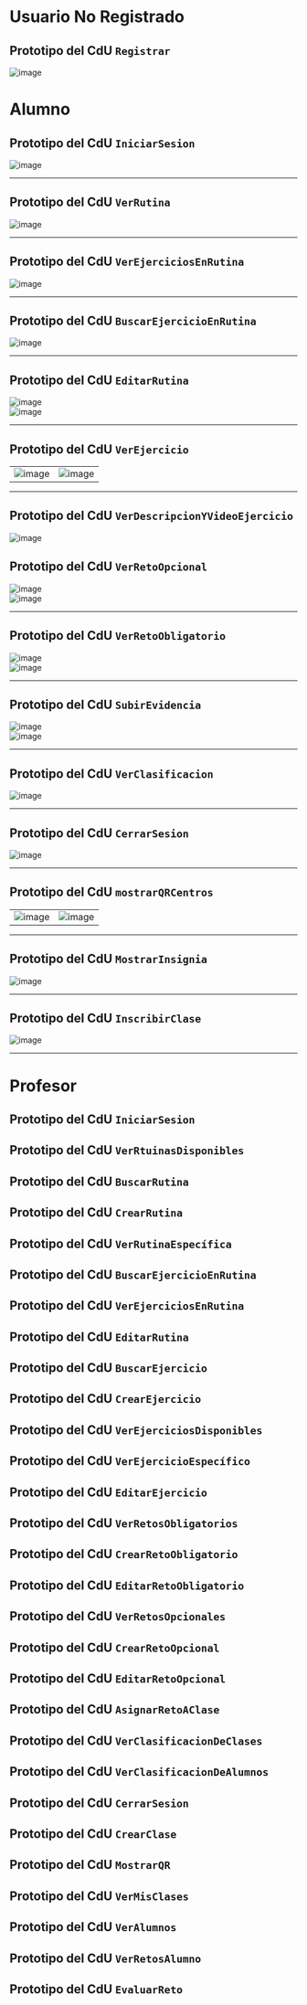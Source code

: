 # **Usuario No Registrado** 

## Prototipo del CdU `Registrar` 
![image](https://github.com/user-attachments/assets/17627ece-ac9f-427a-90bd-5368afbd5abb)


# **Alumno**  

## Prototipo del CdU `IniciarSesion`  
![image](https://github.com/user-attachments/assets/acdafedc-3ad8-4a00-b92c-26c8c9d9cfd9)  

---

## Prototipo del CdU `VerRutina`  
![image](https://github.com/user-attachments/assets/50472775-f181-4b47-8c58-14dcdb97de50)  

---

## Prototipo del CdU `VerEjerciciosEnRutina`  
![image](https://github.com/user-attachments/assets/fe7ac849-e9b9-47b5-a7aa-8a615322dd70)  

---

## Prototipo del CdU `BuscarEjercicioEnRutina`  
![image](https://github.com/user-attachments/assets/7d9e7452-ad60-4b68-9395-f0d7835899ac)  

---

## Prototipo del CdU `EditarRutina`  
![image](https://github.com/user-attachments/assets/797c0f5e-b434-434c-ae54-e8a0505a0141)  
![image](https://github.com/user-attachments/assets/38454da9-ff7a-435d-b247-aae19b08f902)  

---

## Prototipo del CdU `VerEjercicio`  

<div align="center">

|||  
|-|-|  
|![image](https://github.com/user-attachments/assets/28388106-659d-43b5-8379-237a6fe386c6)|![image](https://github.com/user-attachments/assets/a6b506af-23bb-4cfb-bdfe-c153c4cd5354)|  

</div>

---
## Prototipo del CdU `VerDescripcionYVideoEjercicio`

![image](https://github.com/user-attachments/assets/29ed2f54-f72a-4e2d-ba89-01ba5e9c49ed)


## Prototipo del CdU `VerRetoOpcional`  
![image](https://github.com/user-attachments/assets/c21d4eb0-abb3-4710-9ec4-59259bf53f91)  
![image](https://github.com/user-attachments/assets/3a96f743-cf82-46a2-9a52-28c1792b32cb)  

---

## Prototipo del CdU `VerRetoObligatorio`  
![image](https://github.com/user-attachments/assets/e90f0bce-adf7-4467-b786-265d2993ab0f)  
![image](https://github.com/user-attachments/assets/6134e908-35a7-4f36-8fef-381944d5d283)  

---

## Prototipo del CdU `SubirEvidencia`  
![image](https://github.com/user-attachments/assets/28fcc55a-1e0f-464b-94f9-ddac095ad297)  
![image](https://github.com/user-attachments/assets/0d11f4b2-35a3-4f81-aba5-5995ae48311f)  

---

## Prototipo del CdU `VerClasificacion`  
![image](https://github.com/user-attachments/assets/23773375-9ddf-4d8b-9cc7-2d6494b70d5b)  

---

## Prototipo del CdU `CerrarSesion`  
![image](https://github.com/user-attachments/assets/62460421-cfc6-4fff-a158-f70bc78f26b1)  

---

## Prototipo del CdU `mostrarQRCentros`  

<div align="center">

|||  
|-|-|  
|![image](https://github.com/user-attachments/assets/0d89c684-c1b6-40cb-8513-f019b0788354)|![image](https://github.com/user-attachments/assets/c841383e-20b4-4826-8e24-bae77bc2cc6b)|  

</div>

---

## Prototipo del CdU `MostrarInsignia`  
![image](https://github.com/user-attachments/assets/60ebd7ee-be42-4b1b-a742-d10e3add85be)  

---

## Prototipo del CdU `InscribirClase`  
![image](https://github.com/user-attachments/assets/18a13dd0-98c2-4235-804e-aa49778d20bb)  

---

# **Profesor**  

## Prototipo del CdU `IniciarSesion`

## Prototipo del CdU `VerRtuinasDisponibles`

## Prototipo del CdU `BuscarRutina`

## Prototipo del CdU `CrearRutina`

## Prototipo del CdU `VerRutinaEspecífica`

## Prototipo del CdU `BuscarEjercicioEnRutina`

## Prototipo del CdU `VerEjerciciosEnRutina`

## Prototipo del CdU `EditarRutina`

## Prototipo del CdU `BuscarEjercicio`

## Prototipo del CdU `CrearEjercicio`

## Prototipo del CdU `VerEjerciciosDisponibles`

## Prototipo del CdU `VerEjercicioEspecífico`

## Prototipo del CdU `EditarEjercicio`

## Prototipo del CdU `VerRetosObligatorios`

## Prototipo del CdU `CrearRetoObligatorio`

## Prototipo del CdU `EditarRetoObligatorio`

## Prototipo del CdU `VerRetosOpcionales`

## Prototipo del CdU `CrearRetoOpcional`

## Prototipo del CdU `EditarRetoOpcional`

## Prototipo del CdU `AsignarRetoAClase`

## Prototipo del CdU `VerClasificacionDeClases`

## Prototipo del CdU `VerClasificacionDeAlumnos`

## Prototipo del CdU `CerrarSesion`

## Prototipo del CdU `CrearClase`

## Prototipo del CdU `MostrarQR`

## Prototipo del CdU `VerMisClases`

## Prototipo del CdU `VerAlumnos`

## Prototipo del CdU `VerRetosAlumno`

## Prototipo del CdU `EvaluarReto`

